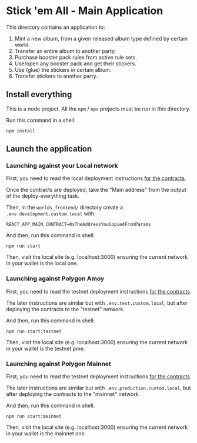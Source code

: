 # Stick 'em All - Main Application

This directory contains an application to:

1. Mint a new album, from a given released album type defined by certain world.
2. Transfer an entire album to another party.
3. Purchase booster pack rules from active rule sets.
4. Use/open any booster pack and get their stickers.
5. Use (glue) the stickers in certain album.
6. Transfer stickers to another party.

## Install everything

This is a node project. All the `npm` / `npx` projects must be run in _this_ directory.

Run this command in a shell:

```shell
npm install
```

## Launch the application

### Launching against your Local network

First, you need to read the local deployment instructions [for the contracts](../contracts/README.md).

Once the contracts are deployed, take the "Main address" from the output of the deploy-everything task.

Then, in the `worlds_frontend/` directory create a `.env.development.custom.local` with:

```
REACT_APP_MAIN_CONTRACT=0xTheAddressYouCopiedFromParams
```

And then, run this command in shell:

```shell
npm run start
```

Then, visit the local site (e.g. localhost:3000) ensuring the current network in your wallet is the local one.

### Launching against Polygon Amoy

First, you need to read the testnet deployment instructions [for the contracts](../contracts/README.md).

The later instructions are similar but with `.env.test.custom.local`, but after deploying the contracts
to the "testnet" network.

And then, run this command in shell:

```shell
npm run start:testnet
```

Then, visit the local site (e.g. localhost:3000) ensuring the current network in your wallet is the testnet pme.

### Launching against Polygon Mainnet

First, you need to read the testnet deployment instructions [for the contracts](../contracts/README.md).

The later instructions are similar but with `.env.production.custom.local`, but after deploying the contracts
to the "mainnet" network.

And then, run this command in shell:

```shell
npm run start:mainnet
```

Then, visit the local site (e.g. localhost:3000) ensuring the current network in your wallet is the mainnet one.
